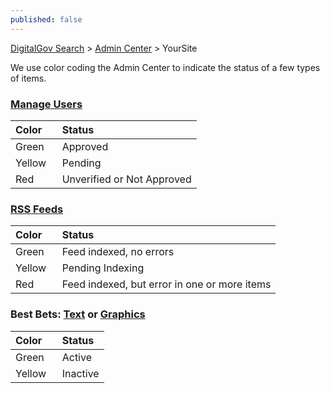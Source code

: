 ```yaml
---
published: false
---
```


[DigitalGov Search](/index.html) > [Admin Center](https://search.usa.gov/sites/) > YourSite

We use color coding the Admin Center to indicate the status of a few types of items. 

### [Manage Users](/manual/users.html)

| Color | Status |
|:---------|:--------------------------------------------|
| Green&nbsp;&nbsp;&nbsp; | Approved |
| Yellow | Pending |
| Red | Unverified or Not Approved |

### [RSS Feeds](/manual/rss.html)

| Color | Status |
|:---------|:--------------------------------------------|
| Green&nbsp;&nbsp;&nbsp; | Feed indexed, no errors |
| Yellow | Pending Indexing |
| Red | Feed indexed, but error in one or more items |

### Best Bets: [Text](/manual/best-bets-text.html) or [Graphics](/manual/best-bets-graphics.html)

| Color | Status |
|:---------|:--------------------------------------------|
| Green&nbsp;&nbsp;&nbsp; | Active |
| Yellow | Inactive |
